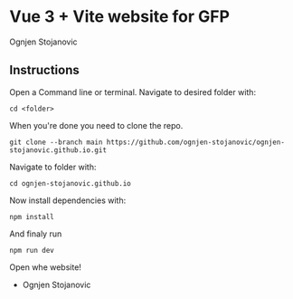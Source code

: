 # Vue 3 + Vite website for GFP
Ognjen Stojanovic

## Instructions

Open a Command line or terminal.
Navigate to desired folder with:
```
cd <folder>
```
When you're done you need to clone the repo.

```
git clone --branch main https://github.com/ognjen-stojanovic/ognjen-stojanovic.github.io.git
```
Navigate to folder with:

```
cd ognjen-stojanovic.github.io
```
Now install dependencies with:
```
npm install
```
And finaly run
```
npm run dev
```
Open whe website!

- Ognjen Stojanovic
